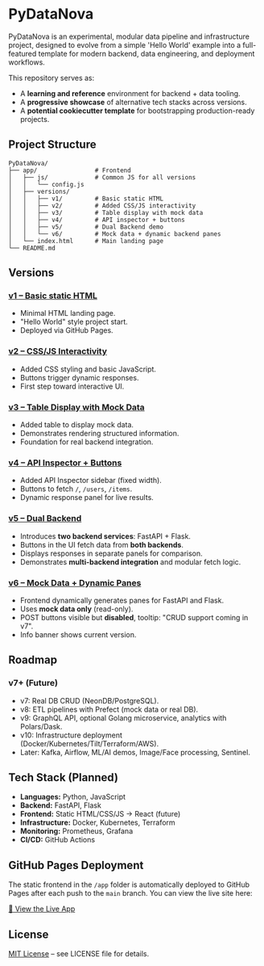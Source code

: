 # PyDataNova

PyDataNova is an experimental, modular data pipeline and infrastructure project, designed to evolve from a simple 'Hello World' example into a full-featured template for modern backend, data engineering, and deployment workflows.

This repository serves as:
- A **learning and reference** environment for backend + data tooling.
- A **progressive showcase** of alternative tech stacks across versions.
- A **potential cookiecutter template** for bootstrapping production-ready projects.

## Project Structure

```
PyDataNova/
├── app/                # Frontend
│   ├── js/             # Common JS for all versions
│   │   └── config.js
│   ├── versions/
│   │   ├── v1/         # Basic static HTML
│   │   ├── v2/         # Added CSS/JS interactivity
│   │   ├── v3/         # Table display with mock data
│   │   ├── v4/         # API inspector + buttons
│   │   ├── v5/         # Dual Backend demo
│   │   └── v6/         # Mock data + dynamic backend panes
│   └── index.html      # Main landing page
└── README.md
```

## Versions

### [v1 – Basic static HTML](#v1--basic-static-html)
- Minimal HTML landing page.
- "Hello World" style project start.
- Deployed via GitHub Pages.

### [v2 – CSS/JS Interactivity](#v2--cssjs-interactivity)
- Added CSS styling and basic JavaScript.
- Buttons trigger dynamic responses.
- First step toward interactive UI.

### [v3 – Table Display with Mock Data](#v3--table-display-with-mock-data)
- Added table to display mock data.
- Demonstrates rendering structured information.
- Foundation for real backend integration.

### [v4 – API Inspector + Buttons](#v4--api-inspector--buttons)
- Added API Inspector sidebar (fixed width).
- Buttons to fetch `/`, `/users`, `/items`.
- Dynamic response panel for live results.

### [v5 – Dual Backend](#v5--dual-backend)
- Introduces **two backend services**: FastAPI + Flask.
- Buttons in the UI fetch data from **both backends**.
- Displays responses in separate panels for comparison.
- Demonstrates **multi-backend integration** and modular fetch logic.

### [v6 – Mock Data + Dynamic Panes](#v6--mock-data--dynamic-panes)
- Frontend dynamically generates panes for FastAPI and Flask.
- Uses **mock data only** (read-only).
- POST buttons visible but **disabled**, tooltip: "CRUD support coming in v7".
- Info banner shows current version.

## Roadmap
### v7+ (Future)
- v7: Real DB CRUD (NeonDB/PostgreSQL).
- v8: ETL pipelines with Prefect (mock data or real DB).
- v9: GraphQL API, optional Golang microservice, analytics with Polars/Dask.
- v10: Infrastructure deployment (Docker/Kubernetes/Tilt/Terraform/AWS).
- Later: Kafka, Airflow, ML/AI demos, Image/Face processing, Sentinel.

## Tech Stack (Planned)
- **Languages:** Python, JavaScript
- **Backend:** FastAPI, Flask
- **Frontend:** Static HTML/CSS/JS → React (future)
- **Infrastructure:** Docker, Kubernetes, Terraform
- **Monitoring:** Prometheus, Grafana
- **CI/CD:** GitHub Actions

## GitHub Pages Deployment
The static frontend in the `/app` folder is automatically deployed to GitHub Pages after each push to the `main` branch. You can view the live site here:

[🚀 View the Live App](https://shadowwalkersb.github.io/PyDataNova/)

## License
[MIT License](LICENSE) – see LICENSE file for details.
